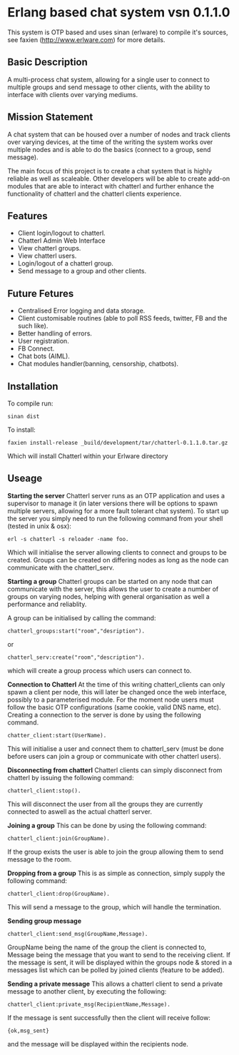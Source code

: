 <h1>Erlang based chat system vsn 0.1.1.0</h1>

This system is OTP based and uses sinan (erlware) to compile it's sources, see faxien (http://www.erlware.com) for more details.

<h2>Basic Description</h2>
A multi-process chat system, allowing for a single user to connect to multiple groups and send message to other
clients, with the ability to interface with clients over varying mediums.

<h2>Mission Statement</h2>
A chat system that can be housed over a number of nodes and track clients over varying devices, at the time of the writing the system works over multiple nodes and is able to do the basics (connect to a group, send message). 

The main focus of this project is to create a chat system that is highly reliable as well as scaleable. Other developers will be able to create add-on modules that are able to interact with chatterl and further enhance the functionality of chatterl and the chatterl clients experience.

<h2>Features</h2>
<ul>
<li>Client login/logout to chatterl.</li>
<li>Chatterl Admin Web Interface</li>
<li>View chatterl groups.</li>
<li>View chatterl users.</li>
<li>Login/logout of a chatterl group.</li>
<li>Send message to a group and other clients.</li>
</ul>

<h2>Future Fetures</h2>
<ul>
<li>Centralised Error logging and data storage.</li>
<li>Client customisable routines (able to poll RSS feeds, twitter, FB and the such like).</li>
<li>Better handling of errors.</li>
<li>User registration.</li>
<li>FB Connect.</li>
<li>Chat bots (AIML).</li>
<li>Chat modules handler(banning, censorship, chatbots).</li>
</ul>

<h2>Installation</h2>
<p>To compile run:
<pre><code>sinan dist</code></pre>

To install:
<pre><code>faxien install-release _build/development/tar/chatterl-0.1.1.0.tar.gz</code></pre>
Which will install Chatterl within your Erlware directory</p>

<h2>Useage</h2>
<b>Starting the server</b>
Chatterl server runs as an OTP application and uses a supervisor to manage it (in later versions there will be options to spawn multiple servers, allowing for a more fault tolerant chat system). To start up the server you simply need to run the following command from your shell (tested in unix & osx):
<pre><code>erl -s chatterl -s reloader -name foo.</code></pre>
Which will initialise the server allowing clients to connect and groups to be created. Groups can be created on differing nodes as long as the node can communicate with the chatterl_serv.

<b>Starting a group</b>
Chatterl groups can be started on any node that can communicate with the server, this allows the user to create a number of groups on varying nodes, helping with general organisation as well a performance and reliablity. 

A group can be initialised by calling the command:
<pre><code>chatterl_groups:start("room","desription").</code></pre>
or
<pre><code>chatterl_serv:create("room","description").</code></pre>
which will create a group process which users can connect to.

<b>Connection to Chatterl</b>
At the time of this writing chatterl_clients can only spawn a client per node, this will later be changed once the web interface, possibly to a parameterised module.
For the moment node users must follow the basic OTP configurations (same cookie, valid DNS name, etc). Creating a connection to the server is done by using the following command.
<pre><code>chatter_client:start(UserName).</code></pre>
This will initialise a user and connect them to chatterl_serv (must be done before users can join a group or communicate with other chatterl users).

<b>Disconnecting from chatterl</b>
Chatterl clients can simply disconnect from chatterl by issuing the following command:
<pre><code>chatterl_client:stop().</code></pre>
This will disconnect the user from all the groups they are currently connected to aswell as the actual chatterl server.

<b>Joining a group</b>
This can be done by using the following command:
<pre><code>chatterl_client:join(GroupName).</code></pre>
If the group exists the user is able to join the group allowing them to send message to the room.

<b>Dropping from a group</b>
This is as simple as connection, simply supply the following command:
<pre><code>chatterl_client:drop(GroupName).</code></pre>
This will send a message to the group, which will handle the termination.

<b>Sending group message</b>
<pre><code>chatterl_client:send_msg(GroupName,Message).</code></pre>
GroupName being the name of the group the client is connected to, Message being the message that you want to send to the receiving client. If the message is sent, it will be displayed within the groups node & stored in a messages list which can be polled by joined clients (feature to be added).

<b>Sending a private message</b>
This allows a chatterl client to send a private message to another client, by executing the following:
<pre><code>chatterl_client:private_msg(RecipientName,Message).</code></pre>
If the message is sent successfully then the client will receive follow:
<pre><code>{ok,msg_sent}</pre></code>
and the message will be displayed within the recipients node.
